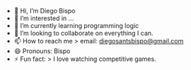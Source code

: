 - 👋 Hi, I’m Diego Bispo
- 👀 I’m interested in ...
- 🌱 I’m currently learning programming logic
- 💞️ I’m looking to collaborate on everything I can.
- 📫 How to reach me > email: diegosantsbispo@gmail.com
- 😄 Pronouns: Bispo
- ⚡ Fun fact: > I love watching competitive games.

